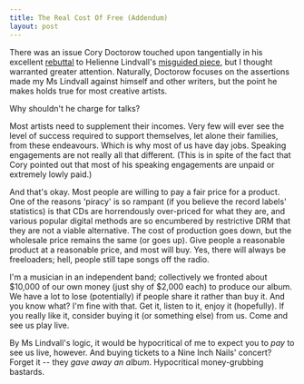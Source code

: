 ```yaml
---
title: The Real Cost Of Free (Addendum)
layout: post
---
```

There was an issue Cory Doctorow touched upon tangentially in his excellent [rebuttal](http://www.guardian.co.uk/technology/blog/2010/oct/05/free-online-content-cory-doctorow) to Helienne Lindvall's [misguided piece](http://www.guardian.co.uk/media/pda/2010/sep/27/free-online-content), but I thought warranted greater attention. Naturally, Doctorow focuses on the assertions made my Ms Lindvall against himself and other writers, but the point he makes holds true for most creative artists.

Why shouldn't he charge for talks?

Most artists need to supplement their incomes. Very few will ever see the level of success required to support themselves, let alone their families, from these endeavours. Which is why most of us have day jobs. Speaking engagements are not really all that different. (This is in spite of the fact that Cory pointed out that most of his speaking engagements are unpaid or extremely lowly paid.)

And that's okay. Most people are willing to pay a fair price for a product. One of the reasons 'piracy' is so rampant (if you believe the record labels' statistics) is that CDs are horrendously over-priced for what they are, and various popular digital methods are so encumbered by restrictive DRM that they are not a viable alternative. The cost of production goes down, but the wholesale price remains the same (or goes up). Give people a reasonable product at a reasonable price, and most will buy. Yes, there will always be freeloaders; hell, people still tape songs off the radio. 

I'm a musician in an independent band; collectively we fronted about $10,000 of our own money (just shy of $2,000 each) to produce our album. We have a lot to lose (potentially) if people share it rather than buy it. And you know what? I'm fine with that. Get it, listen to it, enjoy it (hopefully). If you really like it, consider buying it (or something else) from us. Come and see us play live.

By Ms Lindvall's logic, it would be hypocritical of me to expect you to _pay_ to see us live, however. And buying tickets to a Nine Inch Nails' concert? Forget it -- they _gave away an album_. Hypocritical money-grubbing bastards.